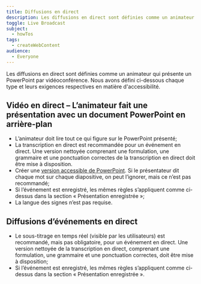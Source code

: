 ```yaml
---
title: Diffusions en direct
description: Les diffusions en direct sont définies comme un animateur qui présente un PowerPoint par vidéoconférence. Nous définissions ici chaque type de diffusion et leurs exigences respectives en matière d'accessibilité.
toggle: Live Broadcast
subject:
  - howTos
tags:
  - createWebContent
audience:
  - Everyone
---
```


Les diffusions en direct sont définies comme un animateur qui présente un PowerPoint par vidéoconférence. Nous avons défini ci-dessous chaque type et leurs exigences respectives en matière d'accessibilité.

## Vidéo en direct – L’animateur fait une présentation avec un document PowerPoint en arrière-plan

- L’animateur doit lire tout ce qui figure sur le PowerPoint présenté;
- La transcription en direct est recommandée pour un événement en direct. Une version nettoyée comprenant une formulation, une grammaire et une ponctuation correctes de la transcription en direct doit être mise à disposition.
- Créer une [version accessible de PowerPoint](https://a11y.canada.ca/fr/guides/office365/accessible-powerpoint-documents-365/). Si le présentateur dit chaque mot sur chaque diapositive, on peut l’ignorer, mais ce n’est pas recommandé;
- Si l’événement est enregistré, les mêmes règles s’appliquent comme ci-dessus dans la section « Présentation enregistrée »;
- La langue des signes n’est pas requise.

## Diffusions d’événements en direct

- Le sous-titrage en temps réel (visible par les utilisateurs) est recommandé, mais pas obligatoire, pour un événement en direct. Une version nettoyée de la transcription en direct, comprenant une formulation, une grammaire et une ponctuation correctes, doit être mise à disposition;
- Si l’événement est enregistré, les mêmes règles s’appliquent comme ci-dessus dans la section « Présentation enregistrée ».

